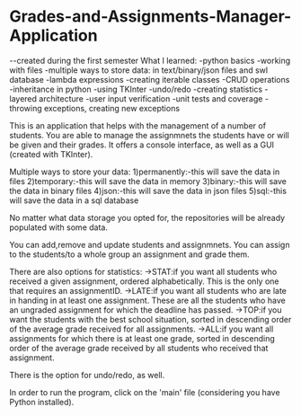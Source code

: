 # Grades-and-Assignments-Manager-Application
--created during the first semester
What I learned:
-python basics
-working with files
-multiple ways to store data: in text/binary/json files and swl database
-lambda expressions
-creating iterable classes
-CRUD operations
-inheritance in python
-using TKInter
-undo/redo
-creating statistics
-layered architecture
-user input verification
-unit tests and coverage
-throwing exceptions, creating new exceptions

This is an application that helps with the management of a number of students. You are able to manage the assignmnets the students have or will be given and their grades. It offers a console interface, as well as a GUI (created with TKInter). 

Multiple ways to store your data:
1)permanently:-this will save the data in files
2)temporary:-this will save the data in memory
3)binary:-this will save the data in binary files
4)json:-this will save the data in json files
5)sql:-this will save the data in a sql database

No matter what data storage you opted for, the repositories will be already populated with some data.

You can add,remove and update students and assignmnets. You can assign to the students/to a whole group an assignment and grade them.

There are also options for statistics:
	->STAT:if you want all students who received a given assignment, ordered alphabetically. This is the only one that requires an assignmentID.
	->LATE:if you want all students who are late in handing in at least one assignment. These are all the students who have an ungraded assignment for which the deadline has passed.
	->TOP:if you want the students with the best school situation, sorted in descending order of the average grade received for all assignments.
	->ALL:if you want all assignments for which there is at least one grade, sorted in descending order of the average grade received by all students who received that assignment.

There is the option for undo/redo, as well.

In order to run the program, click on the 'main' file (considering you have Python installed).

